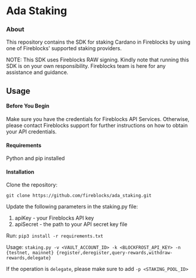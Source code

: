 # Ada Staking


### About
This repository contains the SDK for staking Cardano in Fireblocks by using one of Fireblocks' supported staking providers.

NOTE: This SDK uses Fireblocks RAW signing.
Kindly note that running this SDK is on your own responsibility.
Fireblocks team is here for any assistance and guidance.


## Usage
#### Before You Begin
Make sure you have the credentials for Fireblocks API Services. Otherwise, please contact Fireblocks support for further instructions on how to obtain your API credentials.

#### Requirements
Python and pip installed

#### Installation
Clone the repository:

`git clone https://github.com/fireblocks/ada_staking.git`

Update the following parameters in the staking.py file:
1. apiKey - your Fireblocks API key
2. apiSecret - the path to your API secret key file

Run:
`pip3 install -r requirements.txt`

Usage: 
`staking.py -v <VAULT_ACCOUNT_ID> -k <BLOCKFROST_API_KEY> -n {testnet, mainnet} {register,deregister,query-rewards,withdraw-rewards,delegate}`

If the operation is `delegate`, please make sure to add `-p <STAKING_POOL_ID>`
